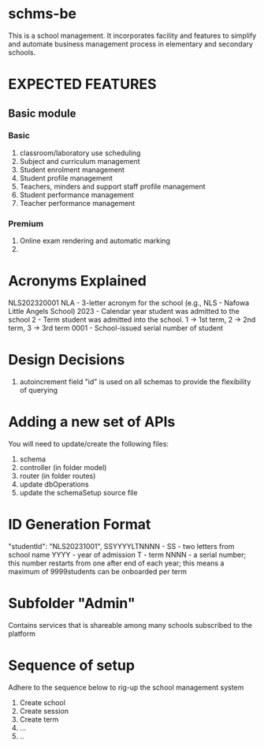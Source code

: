 # schms-be
This is a school management. 
It incorporates facility and features to simplify and automate business management process in elementary and secondary schools.

# EXPECTED FEATURES
## Basic module
### Basic
1. classroom/laboratory use scheduling
2. Subject and curriculum management
3. Student enrolment management
4. Student profile management
5. Teachers, minders and support staff profile management
6. Student performance management
7. Teacher performance management

### Premium
1. Online exam rendering and automatic marking 
2.

## 


# Acronyms Explained
NLS202320001
NLA  - 3-letter acronym for the school (e.g., NLS - Nafowa Little Angels School)
2023 - Calendar year student was admitted to the school
2    - Term student was admitted into the school. 1 -> 1st term, 2 -> 2nd term, 3 -> 3rd term 
0001 - School-issued serial number of student

# Design Decisions
1. autoincrement field "id" is used on all schemas to provide the flexibility of querying

# Adding a new set of APIs
You will need to update/create the following files:
1. schema
2. controller (in folder model)
3. router (in folder routes)
4. update dbOperations 
5. update the schemaSetup source file

# ID Generation Format
"studentId": "NLS20231001", 
SSYYYYLTNNNN - 
SS     - two letters from school name
YYYY   -  year of admission
T      -  term 
NNNN  - a serial number; this number restarts from one after end of each year; this means a maximum of 9999students can be onboarded per term 


# Subfolder "Admin"
Contains services that is shareable among many schools subscribed to the platform

# Sequence of setup
Adhere to the sequence below to rig-up the school management system
1. Create school
2. Create session
3. Create term
4. ...
5. ..
